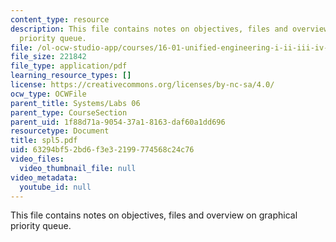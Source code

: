 ```yaml
---
content_type: resource
description: This file contains notes on objectives, files and overview on graphical
  priority queue.
file: /ol-ocw-studio-app/courses/16-01-unified-engineering-i-ii-iii-iv-fall-2005-spring-2006/63294bf52bd6f3e32199774568c24c76_spl5.pdf
file_size: 221842
file_type: application/pdf
learning_resource_types: []
license: https://creativecommons.org/licenses/by-nc-sa/4.0/
ocw_type: OCWFile
parent_title: Systems/Labs 06
parent_type: CourseSection
parent_uid: 1f88d71a-9054-37a1-8163-daf60a1dd696
resourcetype: Document
title: spl5.pdf
uid: 63294bf5-2bd6-f3e3-2199-774568c24c76
video_files:
  video_thumbnail_file: null
video_metadata:
  youtube_id: null
---
```

This file contains notes on objectives, files and overview on graphical priority queue.